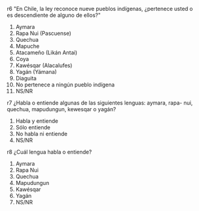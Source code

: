 

r6	"En Chile, la ley reconoce nueve pueblos indígenas,
¿pertenece usted o es descendiente de alguno de ellos?"

1.	Aymara
2.	Rapa Nui (Pascuense)
3.	Quechua
4.	Mapuche
5.	Atacameño (Likán Antai)
6.	Coya
7.	Kawésqar (Alacalufes)
8.	Yagán (Yámana)
9.	Diaguita
10.	No pertenece a ningún pueblo indígena
99.	NS/NR


r7	¿Habla o entiende algunas de las siguientes lenguas: aymara, rapa- nui, quechua, mapudungun, kewesqar o yagán?

1.	Habla y entiende
2.	Sólo entiende
3.	No habla ni entiende
9.	NS/NR



r8	¿Cuál lengua habla o entiende?

1.	Aymara
2.	Rapa Nui
3.	Quechua
4.	Mapudungun
5.	Kawésqar
6.	Yagán
9.	NS/NR
